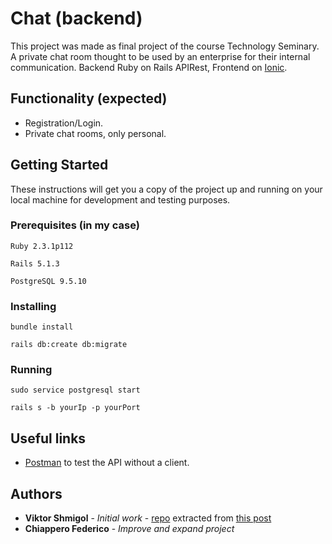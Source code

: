 # Chat (backend)

This project was made as final project of the course Technology Seminary. A private chat room thought to be used by an enterprise for their internal communication. Backend Ruby on Rails APIRest, Frontend on [Ionic](https://github.com/fedechiappero/ionic_chat).

## Functionality (expected)

* Registration/Login.
* Private chat rooms, only personal.

## Getting Started

These instructions will get you a copy of the project up and running on your local machine for development and testing purposes.

### Prerequisites (in my case)

```
Ruby 2.3.1p112

Rails 5.1.3

PostgreSQL 9.5.10
```

### Installing

```
bundle install

rails db:create db:migrate
```  

### Running  

```
sudo service postgresql start

rails s -b yourIp -p yourPort
```

## Useful links

* [Postman](https://www.getpostman.com/) to test the API without a client.

## Authors

* **Viktor Shmigol** - *Initial work* - [repo](https://github.com/viktor-shmigol/ng2-cable-example) extracted from [this post](https://blog.active-bridge.com/how-easily-integrate-rails-actioncable-into-your-angular2-ionic2-application)
* **Chiappero Federico** - *Improve and expand project*

